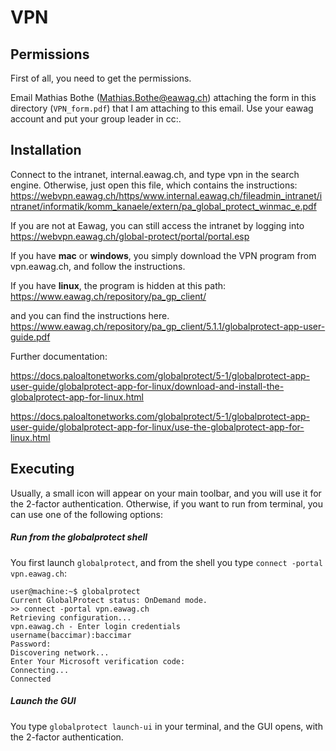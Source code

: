 # VPN


## Permissions

First of all, you need to get the permissions.

Email Mathias Bothe (Mathias.Bothe@eawag.ch) attaching the form in this directory (`VPN_form.pdf`) that I am attaching to this email.
Use your eawag account and put your group leader in cc:.

## Installation

Connect to the intranet, internal.eawag.ch, and type vpn in the search engine. Otherwise, just open this file, which contains the instructions:
https://webvpn.eawag.ch/https/www.internal.eawag.ch/fileadmin_intranet/intranet/informatik/komm_kanaele/extern/pa_global_protect_winmac_e.pdf

If you are not at Eawag, you can still access the intranet by logging into https://webvpn.eawag.ch/global-protect/portal/portal.esp

If you have **mac** or **windows**, you simply download the VPN program from vpn.eawag.ch, and follow the instructions.

If you have **linux**, the program is hidden at this path:
https://www.eawag.ch/repository/pa_gp_client/

and you can find the instructions here.
https://www.eawag.ch/repository/pa_gp_client/5.1.1/globalprotect-app-user-guide.pdf


Further documentation: 

https://docs.paloaltonetworks.com/globalprotect/5-1/globalprotect-app-user-guide/globalprotect-app-for-linux/download-and-install-the-globalprotect-app-for-linux.html 

https://docs.paloaltonetworks.com/globalprotect/5-1/globalprotect-app-user-guide/globalprotect-app-for-linux/use-the-globalprotect-app-for-linux.html



## Executing

Usually, a small icon will appear on your main toolbar, and you will use it for the 2-factor authentication. Otherwise, if you want to run from terminal, you can use one of the following options:


##### Run from the globalprotect shell
You first launch `globalprotect`, and from the shell you type `connect -portal vpn.eawag.ch`:
```
user@machine:~$ globalprotect
Current GlobalProtect status: OnDemand mode.                           
>> connect -portal vpn.eawag.ch
Retrieving configuration...                                            
vpn.eawag.ch - Enter login credentials
username(baccimar):baccimar  
Password:
Discovering network...                                                 
Enter Your Microsoft verification code:                                
Connecting...                                                          
Connected
```

##### Launch the GUI
You type `globalprotect launch-ui` in your terminal, and the GUI opens, with the 2-factor authentication.

